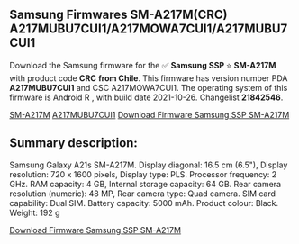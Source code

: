 <h2>Samsung Firmwares SM-A217M(CRC) A217MUBU7CUI1/A217MOWA7CUI1/A217MUBU7CUI1</h2>
Download the Samsung firmware for the ✅ <strong>Samsung SSP </strong> ⭐ <strong>SM-A217M</strong> with product code <strong>CRC</strong> <strong> from Chile</strong>. This firmware has version number PDA <strong>A217MUBU7CUI1</strong> and CSC A217MOWA7CUI1. The operating system of this firmware is Android R , with build date 2021-10-26. Changelist <strong>21842546</strong>.


[SM-A217M](https://samfirm.shop/samsung/model/SM-A217M)
[A217MUBU7CUI1](https://samfirm.shop/samsung/pda/A217MUBU7CUI1)
[Download Firmware Samsung SSP SM-A217M](https://samfirm.shop/samsung/firmware/468292)
<h2>Summary description:</h2>
<p>Samsung Galaxy A21s SM-A217M. Display diagonal: 16.5 cm (6.5"), Display resolution: 720 x 1600 pixels, Display type: PLS. Processor frequency: 2 GHz. RAM capacity: 4 GB, Internal storage capacity: 64 GB. Rear camera resolution (numeric): 48 MP, Rear camera type: Quad camera. SIM card capability: Dual SIM. Battery capacity: 5000 mAh. Product colour: Black. Weight: 192 g</p>


[Download Firmware Samsung SSP SM-A217M](https://samfirm.shop/samsung/firmware/468292)
